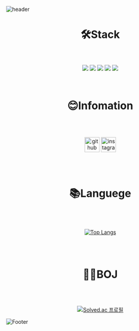 ![header](https://capsule-render.vercel.app/api?type=waving&color=black&height=200&section=header&fontSize=20)


<div align=center><h1>🛠️Stack</h1></div>

<div align = center> 
<br />
<br />
  
  <img src="https://img.shields.io/badge/html5-E34F26?style=for-the-badge&logo=html5&logoColor=white">
  <img src="https://img.shields.io/badge/css-1572B6?style=for-the-badge&logo=css3&logoColor=white">
  <img src="https://img.shields.io/badge/javascript-F7DF1E?style=for-the-badge&logo=javascript&logoColor=black">
  <img src="https://img.shields.io/badge/react-61DAFB?style=for-the-badge&logo=react&logoColor=black">

  <img src="https://img.shields.io/badge/figma-F24E1E?style=for-the-badge&logo=figma&logoColor=white">
</div>


<br />
<br />

<div align=center><h1>😊Infomation</h1></div>
<div align = center>
<br />
<br />


  [<img src='https://cdn.jsdelivr.net/npm/simple-icons@3.0.1/icons/github.svg' alt='github' height='40'>](https://github.com/wldnd0311)  [<img src='https://cdn.jsdelivr.net/npm/simple-icons@3.0.1/icons/instagram.svg' alt='instagram'       height='40'>](https://www.instagram.com/woong_____j)  

</div>

<br />
<br />

<div align=center><h1>📚Languege</h1>
<br />
<br />


[![Top Langs](https://github-readme-stats.vercel.app/api/top-langs/?username=wldnd0311)](https://github.com/anuraghazra/github-readme-stats)
</div>

<br />
<br />

<div align = center><h1>🫰🏻BOJ</h1>
<br />
<br />

[![Solved.ac
프로필](http://mazassumnida.wtf/api/v2/generate_badge?boj=skwldnd)](https://solved.ac/skwldnd)


</div>

![Footer](https://capsule-render.vercel.app/api?type=waving&color=black&height=200&section=footer)
